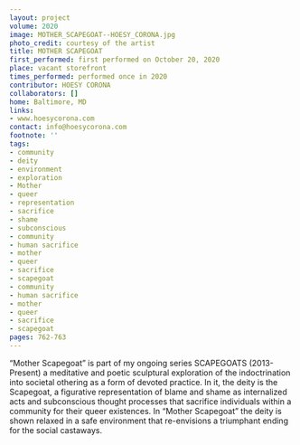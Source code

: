 ```yaml
---
layout: project
volume: 2020
image: MOTHER_SCAPEGOAT--HOESY_CORONA.jpg
photo_credit: courtesy of the artist
title: MOTHER SCAPEGOAT
first_performed: first performed on October 20, 2020
place: vacant storefront
times_performed: performed once in 2020
contributor: HOESY CORONA
collaborators: []
home: Baltimore, MD
links:
- www.hoesycorona.com
contact: info@hoesycorona.com
footnote: ''
tags:
- community
- deity
- environment
- exploration
- Mother
- queer
- representation
- sacrifice
- shame
- subconscious
- community
- human sacrifice
- mother
- queer
- sacrifice
- scapegoat
- community
- human sacrifice
- mother
- queer
- sacrifice
- scapegoat
pages: 762-763
---
```


“Mother Scapegoat” is part of my ongoing series SCAPEGOATS (2013-Present) a meditative and poetic sculptural exploration of the indoctrination into societal othering as a form of devoted practice. In it, the deity is the Scapegoat, a figurative representation of blame and shame as internalized acts and subconscious thought processes that sacrifice individuals within a community for their queer existences. In “Mother Scapegoat” the deity is shown relaxed in a safe environment that re-envisions a triumphant ending for the social castaways. 
